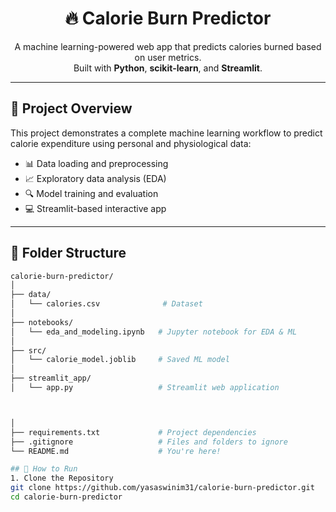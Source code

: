 <h1 align="center">🔥 Calorie Burn Predictor</h1>

<p align="center">
  A machine learning-powered web app that predicts calories burned based on user metrics.
  <br />
  Built with <b>Python</b>, <b>scikit-learn</b>, and <b>Streamlit</b>.
</p>

---

## 🧠 Project Overview

This project demonstrates a complete machine learning workflow to predict calorie expenditure using personal and physiological data:

- 📊 Data loading and preprocessing
- 📈 Exploratory data analysis (EDA)
- 🔍 Model training and evaluation
- 💻 Streamlit-based interactive app

---

## 📁 Folder Structure

```bash
calorie-burn-predictor/
│
├── data/
│   └── calories.csv              # Dataset
│
├── notebooks/
│   └── eda_and_modeling.ipynb   # Jupyter notebook for EDA & ML
│
├── src/
│   └── calorie_model.joblib     # Saved ML model
│
├── streamlit_app/
│   └── app.py                   # Streamlit web application



│
├── requirements.txt             # Project dependencies
├── .gitignore                   # Files and folders to ignore
└── README.md                    # You're here!

## 🚀 How to Run
1. Clone the Repository
git clone https://github.com/yasaswinim31/calorie-burn-predictor.git
cd calorie-burn-predictor
